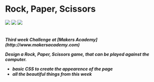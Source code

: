 Rock, Paper, Scissors
=====
<div>
<img src = https://img.shields.io/badge/%20-GitHub-orange.svg>
<img src = https://img.shields.io/badge/%20-Ruby-blue.svg>
<img src = https://img.shields.io/badge/%20-RSpec-red.svg>
</div>
<br>

<h5> Third week Challenge at [Makers Academy](http://www.makersacademy.com)

Design a Rock, Paper, Scissors game, that can be played against the computer.
  - basic CSS to create the appearence of the page
  - all the beautiful things from this week
